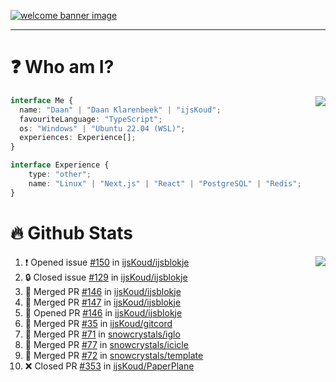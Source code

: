 <h1 align="center" style="display:none;"></h1>

<a href="https://ijskoud.dev/"><img src="https://cdn.ijskoud.dev/files/IIcds5oPKl.png" alt="welcome banner image" /></a>

---

# ❓ Who am I?

<img align="right" src="http://gh-stats.ijskoud.dev/api/top-langs?username=ijsKoud&cache_seconds=1800&layout=compact&hide_border=true&hide_rank=true&show_icons=true&theme=dark&title_color=ffffff&hide_border=true&locale=en" />

```typescript
interface Me {
  name: "Daan" | "Daan Klarenbeek" | "ijsKoud";
  favouriteLanguage: "TypeScript";
  os: "Windows" | "Ubuntu 22.04 (WSL)";
  experiences: Experience[];
}

interface Experience {
    type: "other";
    name: "Linux" | "Next.js" | "React" | "PostgreSQL" | "Redis";
}
```

# 🔥 Github Stats

<img align="right" src="http://gh-stats.ijskoud.dev/api? username=ijsKoud&cache_seconds=1800&hide_border=true&hide_rank=true&show_icons=true&theme=dark&title_color=ffffff&hide_border=true&locale=en">

<!--START_SECTION:activity-->
1. ❗ Opened issue [#150](https://github.com/ijsKoud/ijsblokje/issues/150) in [ijsKoud/ijsblokje](https://github.com/ijsKoud/ijsblokje)
2. 🔒 Closed issue [#129](https://github.com/ijsKoud/ijsblokje/issues/129) in [ijsKoud/ijsblokje](https://github.com/ijsKoud/ijsblokje)
3. 🎉 Merged PR [#146](https://github.com/ijsKoud/ijsblokje/pull/146) in [ijsKoud/ijsblokje](https://github.com/ijsKoud/ijsblokje)
4. 🎉 Merged PR [#147](https://github.com/ijsKoud/ijsblokje/pull/147) in [ijsKoud/ijsblokje](https://github.com/ijsKoud/ijsblokje)
5. 💪 Opened PR [#146](https://github.com/ijsKoud/ijsblokje/pull/146) in [ijsKoud/ijsblokje](https://github.com/ijsKoud/ijsblokje)
6. 🎉 Merged PR [#35](https://github.com/ijsKoud/gitcord/pull/35) in [ijsKoud/gitcord](https://github.com/ijsKoud/gitcord)
7. 🎉 Merged PR [#71](https://github.com/snowcrystals/iglo/pull/71) in [snowcrystals/iglo](https://github.com/snowcrystals/iglo)
8. 🎉 Merged PR [#77](https://github.com/snowcrystals/icicle/pull/77) in [snowcrystals/icicle](https://github.com/snowcrystals/icicle)
9. 🎉 Merged PR [#72](https://github.com/snowcrystals/template/pull/72) in [snowcrystals/template](https://github.com/snowcrystals/template)
10. ❌ Closed PR [#353](https://github.com/ijsKoud/PaperPlane/pull/353) in [ijsKoud/PaperPlane](https://github.com/ijsKoud/PaperPlane)
<!--END_SECTION:activity-->

<h1 align="center" style="display:none;"></h1>
